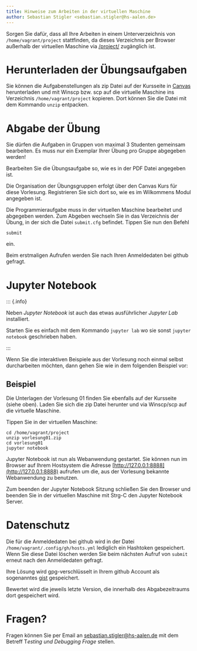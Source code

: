 ```yaml
---
title: Hinweise zum Arbeiten in der virtuellen Maschine
author: Sebastian Stigler <sebastian.stigler@hs-aalen.de>
---
```


Sorgen Sie dafür, dass all Ihre Arbeiten in einem Unterverzeichnis von
`/home/vagrant/project` stattfinden, da dieses Verzeichnis per Browser
außerhalb der virtuellen Maschine via [/project/](/project/) zugänglich ist.

# Herunterladen der Übungsaufgaben

Sie können die Aufgabenstellungen als zip Datei auf der Kursseite in
[Canvas](https://aalen.instructure.com) herunterladen und mit Winscp bzw. scp
auf die virtuelle Maschine ins Verzeichnis `/home/vagrant/project` kopieren.
Dort können Sie die Datei mit dem Kommando `unzip` entpacken.

# Abgabe der Übung

Sie dürfen die Aufgaben in Gruppen von maximal 3 Studenten gemeinsam
bearbeiten.  Es muss nur ein Exemplar Ihrer Übung pro Gruppe abgegeben werden!

Bearbeiten Sie die Übungsaufgabe so, wie es in der PDF Datei angegeben ist.

Die Organisation der Übungsgruppen erfolgt über den Canvas Kurs für diese
Vorlesung.
Registrieren Sie sich dort so, wie es im Wilkommens Modul angegeben ist.

Die Programmieraufgabe muss in der virtuellen Maschine bearbeitet und abgegeben
werden.
Zum Abgeben wechseln Sie in das Verzeichnis der Übung, in der sich die Datei
`submit.cfg` befindet.
Tippen Sie nun den Befehl

    submit

ein.

Beim erstmaligen Aufrufen werden Sie nach Ihren Anmeldedaten bei github
gefragt.

# Jupyter Notebook

::: {.info}

Neben *Jupyter Notebook* ist auch das etwas ausführlicher *Jupyter Lab*
installiert.

Starten Sie es einfach mit dem Kommando `jupyter lab` wo sie sonst `jupyter
notebook` geschrieben haben.

:::

Wenn Sie  die interaktiven Beispiele aus der Vorlesung noch einmal selbst
durcharbeiten möchten, dann gehen Sie wie in dem folgenden Beispiel vor:

## Beispiel

Die Unterlagen der Vorlesung 01 finden Sie ebenfalls auf der Kursseite (siehe
oben). Laden Sie sich die zip Datei herunter und via Winscp/scp auf die
virtuelle Maschine.

Tippen Sie in der virtuellen Maschine:

    cd /home/vagrant/project
    unzip vorlesung01.zip
    cd vorlesung01
    jupyter notebook

Jupyter Notebook ist nun als Webanwendung gestartet. Sie können nun im Browser
auf Ihrem Hostsystem die Adresse [http://127.0.0.1:8888](http://127.0.0.1:8888)
aufrufen um die, aus der Vorlesung bekannte Webanwendung zu benutzen.

Zum beenden der Jupyter Notebook Sitzung schließen Sie den Browser und beenden
Sie in der virtuellen Maschine mit Strg-C den Jupyter Notebook Server.

# Datenschutz

Die für die Anmeldedaten bei github wird in der Datei
`/home/vagrant/.config/gh/hosts.yml` lediglich ein Hashtoken gespeichert. Wenn
Sie diese Datei löschen werden Sie beim nächsten Aufruf von `submit` erneut
nach den Anmeldedaten gefragt.

Ihre Lösung wird gpg-verschlüsselt in Ihrem github Account als sogenanntes
[gist](https://gist.github.com) gespeichert.

Bewertet wird die jeweils letzte Version, die innerhalb des Abgabezeitraums
dort gespeichert wird.

# Fragen?

Fragen können Sie per Email an
[sebastian.stigler@hs-aalen.de](mailto:sebastian.stigler@hs-aalen.de?subject=Testing%20und%20Debugging%20Frage)
mit dem Betreff T*esting und Debugging Frage* stellen.
